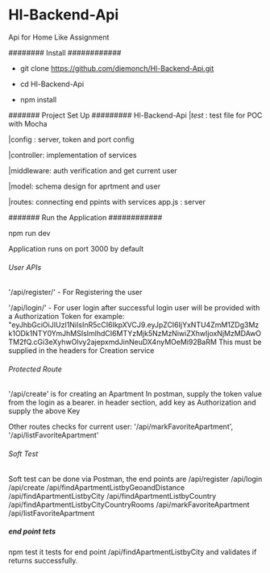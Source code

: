 # Hl-Backend-Api
Api for Home Like Assignment

######## Install ############
- git clone https://github.com/diemonch/Hl-Backend-Api.git

- cd Hl-Backend-Api

- npm install

####### Project Set Up #########
Hl-Backend-Api
  |_test_ : test file for POC with Mocha
  
  |config : server, token and port config
  
  |controller: implementation of services
  
  |middleware: auth verification and get current user
  
  |model: schema design for aprtment and user
  
  |routes: connecting end ppints with services
app.js : server

####### Run the Application ############

npm run dev

Application runs on port 3000 by default

###### User APIs ##########

'/api/register/' - For Registering the user

'/api/login/' - For user login
after successful login user will be provided with a Authorization Token
for example: "eyJhbGciOiJIUzI1NiIsInR5cCI6IkpXVCJ9.eyJpZCI6IjYxNTU4ZmM1ZDg3Mzk1ODk1NTY0YmJhMSIsImlhdCI6MTYzMjk5NzMzNiwiZXhwIjoxNjMzMDAwOTM2fQ.cGi3eXyhwOlvy2ajepxmdJinNeuDX4nyMOeMi92BaRM
This must be supplied in the headers for Creation service

###### Protected Route ########

 '/api/create' is for creating an Apartment 
 In postman, supply the token value from the login as a bearer.
 in header section, add key as Authorization and supply the above Key

Other  routes checks for current user:
'/api/markFavoriteApartment', '/api/listFavoriteApartment'

###### Soft Test #############

Soft test can be done via Postman, the end points are 
/api/register
/api/login
/api/create 
/api/findApartmentListbyGeoandDistance
/api/findApartmentListbyCity
/api/findApartmentListbyCountry
/api/findApartmentListbyCityCountryRooms
/api/markFavoriteApartment
/api/listFavoriteApartment

##### end point tets ######
npm test
it tests for end point /api/findApartmentListbyCity and validates if returns successfully.
